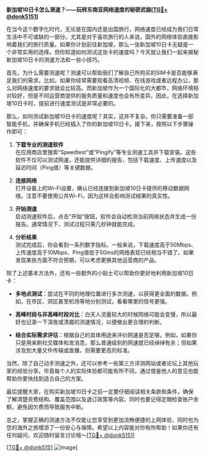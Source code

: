 **新加坡10日卡怎么测速？——玩转东南亚网络速度的秘密武器[[TG💪+ @donk5151](https://t.me/s/donk5151)]**

在当今这个数字化时代，无论是在国内还是出国旅行，网络速度已经成为我们日常生活中不可或缺的一部分。尤其是对于喜欢旅行的人来说，国外的网络体验直接影响着我们的旅行质量。如果你计划前往新加坡，那么一张新加坡10日卡无疑是一个非常实用的选择。但你知道如何测试这张卡的速度吗？今天就让我们一起来揭秘新加坡10日卡的测速方法和一些小技巧。

首先，为什么需要测速呢？测速可以帮助我们了解自己所购买的SIM卡是否能够满足我们的需求。比如，如果你经常需要观看高清视频、在线游戏或者远程办公，那么对网络速度的要求就会比较高。而新加坡作为一个国际化的大都市，网络环境相对较好，但是不同运营商提供的服务质量和速度也会有所差异。因此，在选择新加坡10日卡时，提前进行速度测试是非常必要的。

那么，如何测试新加坡10日卡的速度呢？其实，这并不复杂。你只需要准备一部智能手机，并确保手机已经插入了你的新加坡10日卡。接下来，按照以下步骤操作即可：

1. **下载专业的测速软件**  
   在应用商店里搜索“Speedtest”或“Pingify”等专业测速工具并下载安装。这些软件不仅可以测试网速，还能提供详细的报告，包括下载速度、上传速度以及延迟时间（Ping值）等关键数据。

2. **连接网络**  
   打开设备上的Wi-Fi设置，确认已经连接到新加坡10日卡提供的移动数据网络。注意不要使用公共Wi-Fi，因为这样会影响测试结果的真实性。

3. **开始测速**  
   启动测速软件后，点击“开始”按钮，软件会自动检测当前网络状态并生成一份报告。通常情况下，测试过程只需几秒钟就能完成。

4. **分析结果**  
   测试完成后，你会看到一系列数字指标。一般来说，下载速度高于50Mbps、上传速度高于10Mbps、Ping值低于50ms的网络表现已经相当不错了。如果发现某些方面不符合预期，可以考虑更换其他运营商的产品。

除了上述基本方法外，还有一些额外的小贴士可以帮助你更好地利用新加坡10日卡：

- **多地点测试**：尝试在不同的地理位置进行多次测速，以获得更全面的数据。例如，在市区、郊区甚至机场等地分别测试，看看哪里的信号更强。
  
- **高峰时段与非高峰时段对比**：白天人流量较大的时候网络可能会变慢，所以最好也记录一下深夜或清晨的测速情况，以便做出更合理的判断。

- **结合实际需求评估**：根据自己的具体用途来评价网速是否足够。例如，如果你只是用来刷社交媒体和发消息，那么普通级别的网速就已经绰绰有余；但如果涉及到大量文件传输或直播，则需要更高的标准。

当然，除了自己动手测速之外，还可以参考一些第三方评测网站或者论坛上其他玩家的经验分享。毕竟每个人的实际体验都可能有所不同，通过借鉴他人的意见也能帮助你更快找到适合自己的方案。

最后提醒大家，在购买新加坡10日卡之前一定要仔细阅读相关条款和条件，确保了解清楚资费结构、覆盖范围以及退订政策等内容。同时也要记得定期检查账户余额，避免因欠费而导致服务中断。

总之，掌握正确的测速方法不仅能让您享受到更加流畅便捷的上网体验，同时也为您的海外之旅增添了一份安心与保障。希望以上内容能对你有所帮助！如果你还有任何疑问，欢迎随时留言讨论哦～[[TG💪+ @donk5151](https://t.me/s/donk5151)]

[[TG💪+ @donk5151](https://t.me/s/donk5151) ![Image](https://i.postimg.cc/rwNCRYN7/Snipaste-2025-04-30-17-27-05.png)]